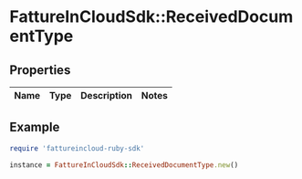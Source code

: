 # FattureInCloudSdk::ReceivedDocumentType

## Properties

| Name | Type | Description | Notes |
| ---- | ---- | ----------- | ----- |

## Example

```ruby
require 'fattureincloud-ruby-sdk'

instance = FattureInCloudSdk::ReceivedDocumentType.new()
```


